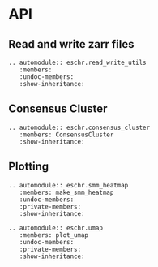 # API

## Read and write zarr files

```{eval-rst}
.. automodule:: eschr.read_write_utils
   :members:
   :undoc-members:
   :show-inheritance:
```

## Consensus Cluster

```{eval-rst}
.. automodule:: eschr.consensus_cluster
   :members: ConsensusCluster
   :show-inheritance:
```

## Plotting

```{eval-rst}
.. automodule:: eschr.smm_heatmap
   :members: make_smm_heatmap
   :undoc-members:
   :private-members:
   :show-inheritance:
```

```{eval-rst}
.. automodule:: eschr.umap
   :members: plot_umap
   :undoc-members:
   :private-members:
   :show-inheritance:
```


